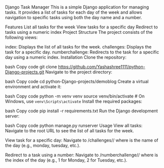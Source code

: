 Django Task Manager
This is a simple Django application for managing tasks. It provides a list of tasks for each day of the week and allows navigation to specific tasks using both the day name and a number.

Features
List all tasks for the week
View tasks for a specific day
Redirect to tasks using a numeric index
Project Structure
The project consists of the following views:

index: Displays the list of all tasks for the week.
challenges: Displays the task for a specific day.
numberchallenge: Redirects to the task for a specific day using a numeric index.
Installation
Clone the repository:

bash
Copy code
git clone https://github.com/Yashashree1111/python-Django-projects.git
Navigate to the project directory:

bash
Copy code
cd python-Django-projects/demoblog
Create a virtual environment and activate it:

bash
Copy code
python -m venv venv
source venv/bin/activate  # On Windows, use `venv\Scripts\activate`
Install the required packages:

bash
Copy code
pip install -r requirements.txt
Run the Django development server:

bash
Copy code
python manage.py runserver
Usage
View all tasks:
Navigate to the root URL to see the list of all tasks for the week.

View task for a specific day:
Navigate to /challenges/<day>/ where <day> is the name of the day (e.g., monday, tuesday, etc.).

Redirect to a task using a number:
Navigate to /numberchallenge/<num>/ where <num> is the index of the day (e.g., 1 for Monday, 2 for Tuesday, etc.).
